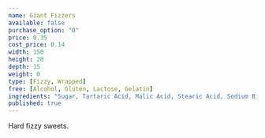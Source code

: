 ```yaml
---
name: Giant Fizzers
available: false
purchase_option: "0"
price: 0.35
cost_price: 0.14
width: 150
height: 20
depth: 15
weight: 0
type: [Fizzy, Wrapped]
free: [Alcohol, Gluten, Lactose, Gelatin]
ingredients: "Sugar, Tartaric Acid, Malic Acid, Stearic Acid, Sodium Bicarbonate, Modified Starch, Magnesium Stearate, Anti-Caking Agent: Magnesium Carbonate; Flavourings, Colours: Anthocyanins, Copper Chlorophyllin, Curcumin, Lutein, Paprika"
published: true
---
```

Hard fizzy sweets.